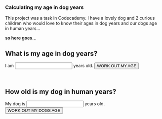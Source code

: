 ### Calculating my age in dog years

This project was a task in Codecademy. 
I have a lovely dog and 2 curious children who would love to know their ages in dog years 
and our dogs age in human years...

**so here goes...**

## What is my age in dog years?

I am <input type="number" id="age" name="age"/> years old. 
<input type="button" onclick="ageInDogYears()" value="WORK OUT MY AGE" />
<div id="theResponse"><BR/></div>

## How old is my dog in human years?

My dog is <input type="number" id="age" name="age"/> years old.
<input type="button" onclick="ageInHumanYears()" value="WORK OUT MY DOGS AGE" />
<div id="theAnswer"><BR/></div>

<script>
  function ageInDogYears(age=21) {
    let earlyYears = 2;
    let smallDog = earlyYears * 10.5;
    let laterYears= age-2;
    let bigDog = laterYears * 4;
    let calculatedAge = smallDog+bigDog;
    let response = `You are ${age}, that's ${calculatedAge} in dog years.`;
};

document.getElementById("theResponse").innerHTML = response;
  
function ageInHumanYears(dogAge=1) {
    const childhood = 21;
    let olderYears = dogAge-2;
    let adulthood = olderYears * 4;
    if(dogAge <=2){
        let babyDog = dogAge * 10.5;
        console.log(`Your dog is ${dogAge}, that is ${babyDog} in human Years.`);
    }else{
        let adjustedAge = childhood + adulthood;
        let answer = `Your dog is ${dogAge}, that is ${adjustedAge} in human Years.`;
    };
};

document.getElementById("theAnswer").innerHTML = answer;
                   
</script>
